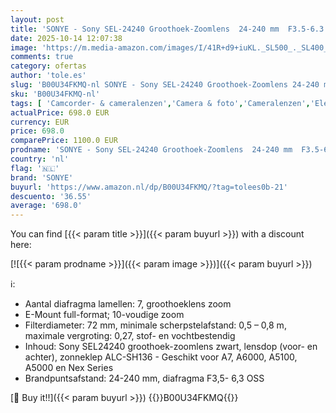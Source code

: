 ```yaml
---
layout: post
title: 'SONYE - Sony SEL-24240 Groothoek-Zoomlens  24-240 mm  F3.5-6.3  OSS  Full Formaat  E-Mount  Zwart'
date: 2025-10-14 12:07:38
image: 'https://m.media-amazon.com/images/I/41R+d9+iuKL._SL500_._SL400_.jpg'
comments: true
category: ofertas
author: 'tole.es'
slug: 'B00U34FKMQ-nl SONYE - Sony SEL-24240 Groothoek-Zoomlens 24-240 mm...'
sku: 'B00U34FKMQ-nl'
tags: [ 'Camcorder- & cameralenzen','Camera & foto','Cameralenzen','Elektronica','SLR cameralenzen','sonye','🇳🇱', ]
actualPrice: 698.0 EUR
currency: EUR
price: 698.0
comparePrice: 1100.0 EUR
prodname: 'SONYE - Sony SEL-24240 Groothoek-Zoomlens  24-240 mm  F3.5-6.3  OSS  Full Formaat  E-Mount  Zwart'
country: 'nl'
flag: '🇳🇱'
brand: 'SONYE'
buyurl: 'https://www.amazon.nl/dp/B00U34FKMQ/?tag=tolees0b-21'
descuento: '36.55'
average: '698.0'
---
```


You can find [{{< param title >}}]({{< param buyurl >}}) with a discount here:

[![{{< param prodname >}}]({{< param image >}})]({{< param buyurl >}})

ℹ️:

- Aantal diafragma lamellen: 7, groothoeklens zoom
- E-Mount full-format; 10-voudige zoom
- Filterdiameter: 72 mm, minimale scherpstelafstand: 0,5 – 0,8 m, maximale vergroting: 0,27, stof- en vochtbestendig
- Inhoud: Sony SEL24240 groothoek-zoomlens zwart, lensdop (voor- en achter), zonneklep ALC-SH136 - Geschikt voor A7, A6000, A5100, A5000 en Nex Series
- Brandpuntsafstand: 24-240 mm, diafragma F3,5- 6,3 OSS

[🛒 Buy it!!]({{< param buyurl >}})
{{<world>}}B00U34FKMQ{{</world>}}
